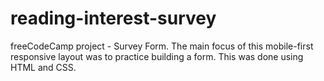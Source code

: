 # reading-interest-survey
freeCodeCamp project - Survey Form. The main focus of this mobile-first responsive layout was to practice building a form. This was done using HTML and CSS.
